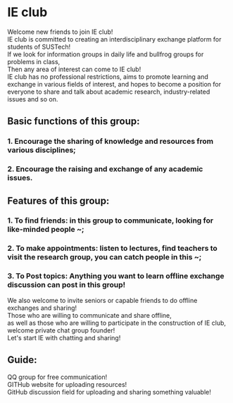 # IE club
Welcome new friends to join IE club!  
IE club is committed to creating an interdisciplinary exchange platform for students of SUSTech!          
If we look for information groups in daily life and bullfrog groups for problems in class,       
Then any area of interest can come to IE club!         
IE club has no professional restrictions, aims to promote learning and exchange in various fields of interest, and hopes to become a position for everyone to share and talk about academic research, industry-related issues and so on.        
## Basic functions of this group:
### 1. Encourage the sharing of knowledge and resources from various disciplines;
### 2. Encourage the raising and exchange of any academic issues.
## Features of this group:
### 1. To find friends: in this group to communicate, looking for like-minded people ~;
### 2. To make appointments: listen to lectures, find teachers to visit the research group, you can catch people in this ~;
### 3. To Post topics: Anything you want to learn offline exchange discussion can post in this group!
We also welcome to invite seniors or capable friends to do offline exchanges and sharing!     
Those who are willing to communicate and share offline,    
as well as those who are willing to participate in the construction of IE club,    
welcome private chat group founder!  
Let's start IE with chatting and sharing!     

## Guide:
QQ group for free communication!   
GITHub website for uploading resources!    
GitHub discussion field for uploading and sharing something valuable!   
